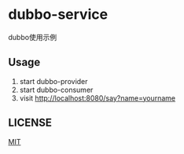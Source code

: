 # dubbo-service
dubbo使用示例

## Usage
1. start dubbo-provider
2. start dubbo-consumer
3. visit [http://localhost:8080/say?name=yourname](http://localhost:8080/say?name=yourname)

## LICENSE
[MIT](https://github.com/theoryever/dubbo-service/blob/master/LICENSE)